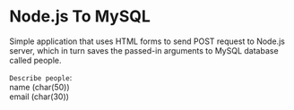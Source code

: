 # Node.js To MySQL

Simple application that uses HTML forms to send POST request to Node.js server, which in turn saves the passed-in arguments to MySQL database called people.  

`Describe people`:  
	name (char(50))  
	email (char(30))